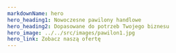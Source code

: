 ```yaml
---
markdownName: hero
hero_heading1: Nowoczesne pawilony handlowe
hero_heading2: Dopasowane do potrzeb Twojego biznesu
hero_image: ../../src/images/pawilon1.jpg
hero_link: Zobacz naszą ofertę
---
```

